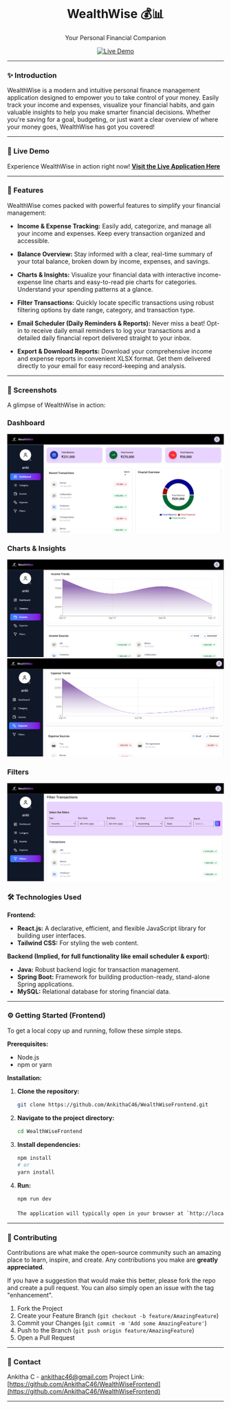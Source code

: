 <div align="center">
  <h1>WealthWise 💰📊</h1>
  <p>Your Personal Financial Companion</p>

  <p>
    <a href="https://wealthwisea.netlify.app/" target="_blank">
      <img src="https://img.shields.io/badge/Live%20Demo-Visit%20App-brightgreen?style=for-the-badge&logo=netlify" alt="Live Demo">
    </a>
<!--     <a href="https://github.com/AnkithaC46/WealthWiseFrontend/stargazers">
      <img src="https://img.shields.io/github/stars/AnkithaC46/WealthWiseFrontend?style=for-the-badge&color=yellow" alt="Stars">
    </a>
    <a href="https://github.com/AnkithaC46/WealthWiseFrontend/forks">
      <img src="https://img.shields.io/github/forks/AnkithaC46/WealthWiseFrontend?style=for-the-badge&color=blue" alt="Forks">
    </a>
    <a href="https://github.com/AnkithaC46/WealthWiseFrontend/issues">
      <img src="https://img.shields.io/github/issues/AnkithaC46/WealthWiseFrontend?style=for-the-badge&color=red" alt="Issues">
    </a> -->
  </p>
</div>

---

### ✨ Introduction

WealthWise is a modern and intuitive personal finance management application designed to empower you to take control of your money. Easily track your income and expenses, visualize your financial habits, and gain valuable insights to help you make smarter financial decisions. Whether you're saving for a goal, budgeting, or just want a clear overview of where your money goes, WealthWise has got you covered!

---

### 🚀 Live Demo

Experience WealthWise in action right now!
[**Visit the Live Application Here**](https://wealthwisea.netlify.app/)

---

### 🌟 Features

WealthWise comes packed with powerful features to simplify your financial management:

*   **Income & Expense Tracking:**
    Easily add, categorize, and manage all your income and expenses. Keep every transaction organized and accessible.

*   **Balance Overview:**
    Stay informed with a clear, real-time summary of your total balance, broken down by income, expenses, and savings.

*   **Charts & Insights:**
    Visualize your financial data with interactive income-expense line charts and easy-to-read pie charts for categories. Understand your spending patterns at a glance.

*   **Filter Transactions:**
    Quickly locate specific transactions using robust filtering options by date range, category, and transaction type.

*   **Email Scheduler (Daily Reminders & Reports):**
    Never miss a beat! Opt-in to receive daily email reminders to log your transactions and a detailed daily financial report delivered straight to your inbox.

*   **Export & Download Reports:**
    Download your comprehensive income and expense reports in convenient XLSX format. Get them delivered directly to your email for easy record-keeping and analysis.

---

### 📸 Screenshots

A glimpse of WealthWise in action:

### Dashboard

<img src="WealthWise Screenshot/dashboard.png" >


### Charts & Insights

<img src="WealthWise Screenshot/income.png" >
<img src="WealthWise Screenshot/expense.png" >

### Filters
<img src="WealthWise Screenshot/filter.png" >


### 🛠️ Technologies Used

**Frontend:**

*   **React.js:** A declarative, efficient, and flexible JavaScript library for building user interfaces.
*   **Tailwind CSS:** For styling the web content.


**Backend (Implied, for full functionality like email scheduler & export):**

*   **Java:** Robust backend logic for transaction management.
*   **Spring Boot:** Framework for building production-ready, stand-alone Spring applications.
*   **MySQL:** Relational database for storing financial data.

---

### ⚙️ Getting Started (Frontend)

To get a local copy up and running, follow these simple steps.

**Prerequisites:**

*   Node.js 
*   npm or yarn

**Installation:**

1.  **Clone the repository:**
    ```bash
    git clone https://github.com/AnkithaC46/WealthWiseFrontend.git
    ```
2.  **Navigate to the project directory:**
    ```bash
    cd WealthWiseFrontend
    ```
3.  **Install dependencies:**
    ```bash
    npm install
    # or
    yarn install
    ```
4.  **Run:**
    ```bash
    npm run dev
   
    The application will typically open in your browser at `http://localhost:5173`.

---

### 🤝 Contributing

Contributions are what make the open-source community such an amazing place to learn, inspire, and create. Any contributions you make are **greatly appreciated**.

If you have a suggestion that would make this better, please fork the repo and create a pull request. You can also simply open an issue with the tag "enhancement".

1.  Fork the Project
2.  Create your Feature Branch (`git checkout -b feature/AmazingFeature`)
3.  Commit your Changes (`git commit -m 'Add some AmazingFeature'`)
4.  Push to the Branch (`git push origin feature/AmazingFeature`)
5.  Open a Pull Request

---

### 📧 Contact

Ankitha C - ankithac46@gmail.com
Project Link: [https://github.com/AnkithaC46/WealthWiseFrontend](https://github.com/AnkithaC46/WealthWiseFrontend)

---
